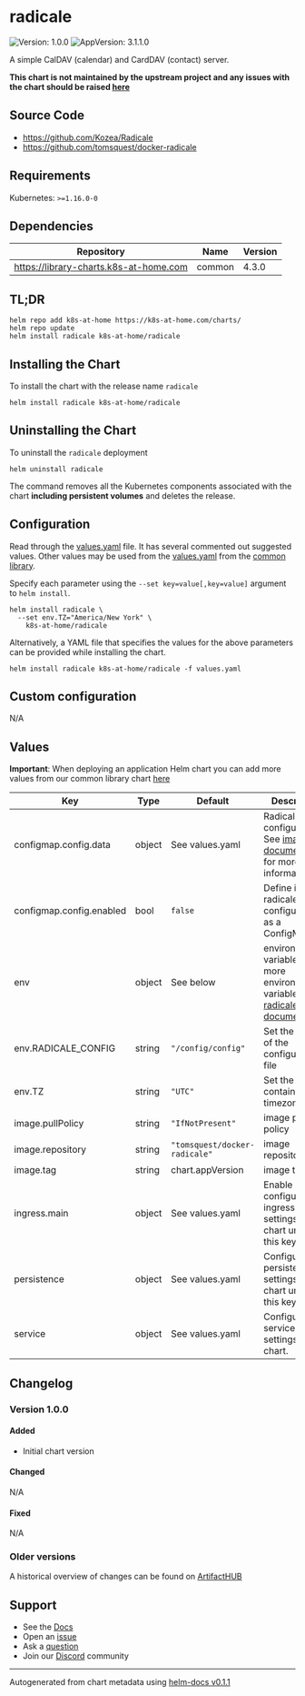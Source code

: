# radicale

![Version: 1.0.0](https://img.shields.io/badge/Version-1.0.0-informational?style=flat-square) ![AppVersion: 3.1.1.0](https://img.shields.io/badge/AppVersion-3.1.1.0-informational?style=flat-square)

A simple CalDAV (calendar) and CardDAV (contact) server.

**This chart is not maintained by the upstream project and any issues with the chart should be raised [here](https://github.com/k8s-at-home/charts/issues/new/choose)**

## Source Code

* <https://github.com/Kozea/Radicale>
* <https://github.com/tomsquest/docker-radicale>

## Requirements

Kubernetes: `>=1.16.0-0`

## Dependencies

| Repository | Name | Version |
|------------|------|---------|
| https://library-charts.k8s-at-home.com | common | 4.3.0 |

## TL;DR

```console
helm repo add k8s-at-home https://k8s-at-home.com/charts/
helm repo update
helm install radicale k8s-at-home/radicale
```

## Installing the Chart

To install the chart with the release name `radicale`

```console
helm install radicale k8s-at-home/radicale
```

## Uninstalling the Chart

To uninstall the `radicale` deployment

```console
helm uninstall radicale
```

The command removes all the Kubernetes components associated with the chart **including persistent volumes** and deletes the release.

## Configuration

Read through the [values.yaml](./values.yaml) file. It has several commented out suggested values.
Other values may be used from the [values.yaml](https://github.com/k8s-at-home/library-charts/tree/main/charts/stable/common/values.yaml) from the [common library](https://github.com/k8s-at-home/library-charts/tree/main/charts/stable/common).

Specify each parameter using the `--set key=value[,key=value]` argument to `helm install`.

```console
helm install radicale \
  --set env.TZ="America/New York" \
    k8s-at-home/radicale
```

Alternatively, a YAML file that specifies the values for the above parameters can be provided while installing the chart.

```console
helm install radicale k8s-at-home/radicale -f values.yaml
```

## Custom configuration

N/A

## Values

**Important**: When deploying an application Helm chart you can add more values from our common library chart [here](https://github.com/k8s-at-home/library-charts/tree/main/charts/stable/common)

| Key | Type | Default | Description |
|-----|------|---------|-------------|
| configmap.config.data | object | See values.yaml | Radicale configuration. See [image documentation](https://github.com/tomsquest/docker-radicale#custom-configuration) for more information. |
| configmap.config.enabled | bool | `false` | Define inline radicale configuration as a ConfigMap. |
| env | object | See below | environment variables. See more environment variables in the [radicale documentation](https://radicale.org/master.html#configuration). |
| env.RADICALE_CONFIG | string | `"/config/config"` | Set the location of the configuration file |
| env.TZ | string | `"UTC"` | Set the container timezone |
| image.pullPolicy | string | `"IfNotPresent"` | image pull policy |
| image.repository | string | `"tomsquest/docker-radicale"` | image repository |
| image.tag | string | chart.appVersion | image tag |
| ingress.main | object | See values.yaml | Enable and configure ingress settings for the chart under this key. |
| persistence | object | See values.yaml | Configure persistence settings for the chart under this key. |
| service | object | See values.yaml | Configures service settings for the chart. |

## Changelog

### Version 1.0.0

#### Added

* Initial chart version

#### Changed

N/A

#### Fixed

N/A

### Older versions

A historical overview of changes can be found on [ArtifactHUB](https://artifacthub.io/packages/helm/k8s-at-home/radicale?modal=changelog)

## Support

- See the [Docs](https://docs.k8s-at-home.com/our-helm-charts/getting-started/)
- Open an [issue](https://github.com/k8s-at-home/charts/issues/new/choose)
- Ask a [question](https://github.com/k8s-at-home/organization/discussions)
- Join our [Discord](https://discord.gg/sTMX7Vh) community

----------------------------------------------
Autogenerated from chart metadata using [helm-docs v0.1.1](https://github.com/k8s-at-home/helm-docs/releases/v0.1.1)
